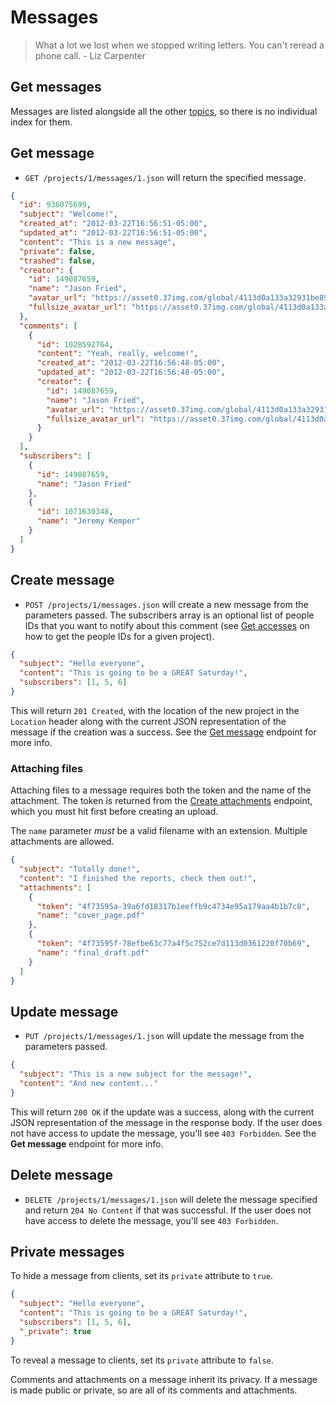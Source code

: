 Messages
========

> What a lot we lost when we stopped writing letters. You can't reread a phone call. - Liz Carpenter


Get messages
------------

Messages are listed alongside all the other [topics](https://github.com/basecamp/bcx-api/blob/master/sections/topics.md), so there is no individual index for them.


Get message
-----------

* `GET /projects/1/messages/1.json` will return the specified message.

```json
{
  "id": 936075699,
  "subject": "Welcome!",
  "created_at": "2012-03-22T16:56:51-05:00",
  "updated_at": "2012-03-22T16:56:51-05:00",
  "content": "This is a new message",
  "private": false,
  "trashed": false,
  "creator": {
    "id": 149087659,
    "name": "Jason Fried",
    "avatar_url": "https://asset0.37img.com/global/4113d0a133a32931be8934e70b2ea21efeff72c1/avatar.96.gif?r=3",
    "fullsize_avatar_url": "https://asset0.37img.com/global/4113d0a133a32931be8934e70b2ea21efeff72c1/original.gif?r=3"
  },
  "comments": [
    {
      "id": 1028592764,
      "content": "Yeah, really, welcome!",
      "created_at": "2012-03-22T16:56:48-05:00",
      "updated_at": "2012-03-22T16:56:48-05:00",
      "creator": {
        "id": 149087659,
        "name": "Jason Fried",
        "avatar_url": "https://asset0.37img.com/global/4113d0a133a32931be8934e70b2ea21efeff72c1/avatar.96.gif?r=3",
        "fullsize_avatar_url": "https://asset0.37img.com/global/4113d0a133a32931be8934e70b2ea21efeff72c1/original.gif?r=3"
      }
    }
  ],
  "subscribers": [
    {
      "id": 149087659,
      "name": "Jason Fried"
    },
    {
      "id": 1071630348,
      "name": "Jeremy Kemper"
    }
  ]
}
```


Create message
--------------

* `POST /projects/1/messages.json` will create a new message from the parameters passed. The subscribers array is an optional list of people IDs that you want to notify about this comment (see [Get accesses](https://github.com/basecamp/bcx-api/blob/master/sections/accesses.md) on how to get the people IDs for a given project).

```json
{
  "subject": "Hello everyone",
  "content": "This is going to be a GREAT Saturday!",
  "subscribers": [1, 5, 6]
}
```

This will return `201 Created`, with the location of the new project in the `Location` header along with the current JSON representation of the message  if the creation was a success. See the [Get message](https://github.com/basecamp/bcx-api/blob/master/sections/messages.md#get-message) endpoint for more info.

### Attaching files

Attaching files to a message requires both the token and the name of the attachment. The
token is returned from the [Create attachments](https://github.com/basecamp/bcx-api/blob/master/sections/attachments.md)
endpoint, which you must hit first before creating an upload.

The `name` parameter *must* be a valid filename with an extension. Multiple
attachments are allowed.

```json
{
  "subject": "Totally done!",
  "content": "I finished the reports, check them out!",
  "attachments": [
    {
      "token": "4f73595a-39a6fd18317b1eeffb9c4734e95a179aa4b1b7c8",
      "name": "cover_page.pdf"
    },
    {
      "token": "4f73595f-78efbe63c77a4f5c752ce7d113d0361220f70b69",
      "name": "final_draft.pdf"
    }
  ]
}
```


Update message
--------------

* `PUT /projects/1/messages/1.json` will update the message from the parameters passed.

```json
{
  "subject": "This is a new subject for the message!",
  "content": "And new content..."
}
```

This will return `200 OK` if the update was a success, along with the current JSON representation of the message in the response body. If the user does not have access to update the message, you'll see `403 Forbidden`. See the **Get message** endpoint for more info.


Delete message
-------------

* `DELETE /projects/1/messages/1.json` will delete the message specified and return `204 No Content` if that was successful. If the user does not have access to delete the message, you'll see `403 Forbidden`.


Private messages
----------------

To hide a message from clients, set its `private` attribute to `true`.

```json
{
  "subject": "Hello everyone",
  "content": "This is going to be a GREAT Saturday!",
  "subscribers": [1, 5, 6],
  "_private": true
}
```

To reveal a message to clients, set its `private` attribute to `false`.

Comments and attachments on a message inherit its privacy. If a message is made public or private, so are all of its comments and attachments.
